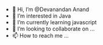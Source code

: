 - 👋 Hi, I’m @Devanandan Anand
- 👀 I’m interested in Java
- 🌱 I’m currently learning javascript
- 💞️ I’m looking to collaborate on ...
- 📫 How to reach me ...

<!---
Devpkyours/Devpkyours is a ✨ special ✨ repository because its `README.md` (this file) appears on your GitHub profile.
You can click the Preview link to take a look at your changes.
--->
